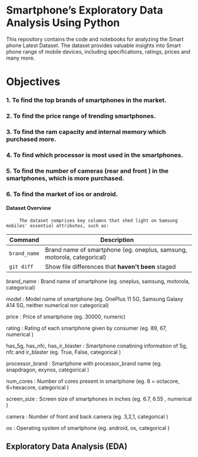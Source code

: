 # Smartphone’s Exploratory Data Analysis Using Python
This repository contains the code and notebooks for analyzing the Smart phone  Latest Dataset. The dataset provides valuable insights into Smart phone range of mobile devices, including specifications, ratings, prices and many more.

# Objectives

### 1. To find the top brands of smartphones in the market.

### 2. To find the price range of trending smartphones.

### 3. To find the ram capacity and internal memory which purchased more.

### 4. To find which processor is most used in the smartphones.

### 5. To find the number of cameras (rear and front ) in the smartphones, which is more purchased.

### 6. To find the market of ios or android.

#### Dataset Overview
         The dataset comprises key columns that shed light on Samsung mobiles' essential attributes, such as:

| Command | Description |
| --- | --- |
| `brand_name` | Brand name of smartphone (eg. oneplus, samsung, motorola, categorical) |
| `git diff`   | Show file differences that **haven't been** staged |
         
         
brand_name : Brand name of smartphone (eg. oneplus, samsung, motorola, categorical)

model : Model name of smartphone (eg. OnePlus 11 5G, Samsung Galaxy A14 5G, neither numerical nor categorical)

price : Price of smartphone (eg. 30000, numeric)

rating : Rating of each smartphone given by consumer (eg. 89, 67, numerical )

has_5g, has_nfc, has_ir_blaster : Smartphone conatining information of 5g, nfc and ir_blaster (eg. True, False, categorical )

processor_brand : Smartphone with processor_brand name (eg. snapdragon, exynos, categorical )

num_cores : Number of cores present in smartphone (eg. 8 = octacore, 6=hexacore, categorical )

screen_size : Screen size of smartphones in inches (eg. 6.7, 6.55 , numerical )

camera : Number of front and back camera (eg. 3,2,1, categorical )

os : Operating system of smartphone (eg. android, os, categorical )
## Exploratory Data Analysis (EDA)
